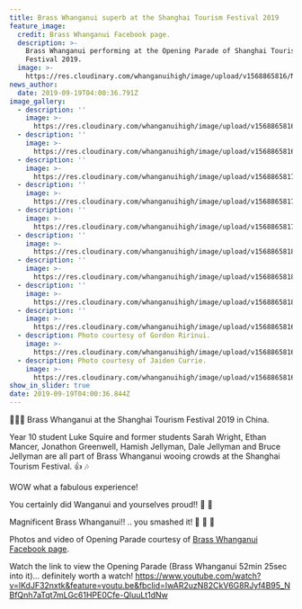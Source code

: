 ```yaml
---
title: Brass Whanganui superb at the Shanghai Tourism Festival 2019
feature_image:
  credit: Brass Whanganui Facebook page.
  description: >-
    Brass Whanganui performing at the Opening Parade of Shanghai Tourism
    Festival 2019.
  image: >-
    https://res.cloudinary.com/whanganuihigh/image/upload/v1568865816/News/Brass%20WU%20in%20CHINA/1.Brass_WU.jpg
news_author:
  date: 2019-09-19T04:00:36.791Z
image_gallery:
  - description: ''
    image: >-
      https://res.cloudinary.com/whanganuihigh/image/upload/v1568865816/News/Brass%20WU%20in%20CHINA/1a.Brass_WU.jpg
  - description: ''
    image: >-
      https://res.cloudinary.com/whanganuihigh/image/upload/v1568865816/News/Brass%20WU%20in%20CHINA/2.Brass_WU.jpg
  - description: ''
    image: >-
      https://res.cloudinary.com/whanganuihigh/image/upload/v1568865817/News/Brass%20WU%20in%20CHINA/3.Brass_WU.jpg
  - description: ''
    image: >-
      https://res.cloudinary.com/whanganuihigh/image/upload/v1568865817/News/Brass%20WU%20in%20CHINA/4.Brass_WU.jpg
  - description: ''
    image: >-
      https://res.cloudinary.com/whanganuihigh/image/upload/v1568865817/News/Brass%20WU%20in%20CHINA/6.Brass_WU.jpg
  - description: ''
    image: >-
      https://res.cloudinary.com/whanganuihigh/image/upload/v1568865818/News/Brass%20WU%20in%20CHINA/7.Brass_WU.jpg
  - description: ''
    image: >-
      https://res.cloudinary.com/whanganuihigh/image/upload/v1568865818/News/Brass%20WU%20in%20CHINA/8.Brass_WU.jpg
  - description: ''
    image: >-
      https://res.cloudinary.com/whanganuihigh/image/upload/v1568865818/News/Brass%20WU%20in%20CHINA/9.Brass_WU.jpg
  - description: ''
    image: >-
      https://res.cloudinary.com/whanganuihigh/image/upload/v1568865816/News/Brass%20WU%20in%20CHINA/11.Brass_WU.jpg
  - description: Photo courtesy of Gordon Ririnui.
    image: >-
      https://res.cloudinary.com/whanganuihigh/image/upload/v1568865816/News/Brass%20WU%20in%20CHINA/11a.Brass_WU.Gordon_Ririnui.jpg
  - description: Photo courtesy of Jaiden Currie.
    image: >-
      https://res.cloudinary.com/whanganuihigh/image/upload/v1568865816/News/Brass%20WU%20in%20CHINA/12.Brass_WU.Jaiden_Currie.jpg
show_in_slider: true
date: 2019-09-19T04:00:36.844Z
---
```

🎷🎺🥁 Brass Whanganui at the Shanghai Tourism Festival 2019 in China.

Year 10 student Luke Squire and former students Sarah Wright, Ethan Mancer, Jonathon Greenwell, Hamish Jellyman, Dale Jellyman and Bruce Jellyman are all part of Brass Whanganui wooing crowds at the Shanghai Tourism Festival. 👍 🎶

WOW what a fabulous experience!

You certainly did Wanganui and yourselves proud!!  👏
 👏

Magnificent Brass Whanganui!! .. you smashed it! 👊 🤩 👏

Photos and video of Opening Parade courtesy of [Brass Whanganui Facebook page](https://www.facebook.com/BrassWhanganui/).

Watch the link to view the Opening Parade (Brass Whanganui 52min 25sec into it)... definitely worth a watch!
https://www.youtube.com/watch?v=lKdJF32nxtk&feature=youtu.be&fbclid=IwAR2uzN82CkV6G8RJyf4B95_NBfQnh7aTqt7mLGc61HPE0Cfe-QluuLt1dNw
